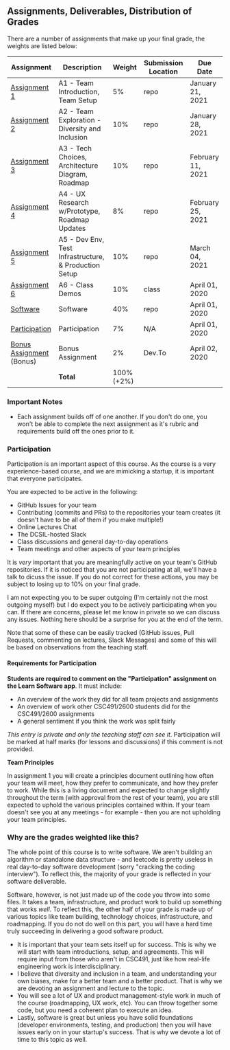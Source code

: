 Assignments, Deliverables, Distribution of Grades
---

There are a number of assignments that make up your final grade, the weights are listed below:

<!-- OVERVIEW START -->


| Assignment | Description | Weight | Submission Location | Due Date |
| --- | --- | --- | --- | --- |
| [Assignment 1](../assignments/a1.md)  | A1 - Team Introduction, Team Setup | 5% | repo | January 21, 2021 |
| [Assignment 2](../assignments/a2.md)  | A2 - Team Exploration - Diversity and Inclusion | 10% | repo | January 28, 2021 |
| [Assignment 3](../assignments/a3.md)  | A3 - Tech Choices, Architecture Diagram, Roadmap | 10% | repo | February 11, 2021 |
| [Assignment 4](../assignments/a4.md)  | A4 - UX Research w/Prototype, Roadmap Updates | 8% | repo | February 25, 2021 |
| [Assignment 5](../assignments/a5.md)  | A5 - Dev Env, Test Infrastructure, & Production Setup | 10% | repo | March 04, 2021 |
| [Assignment 6](../assignments/a6.md)  | A6 - Class Demos | 10% | class | April 01, 2020 |
| [Software](../assignments/a7.md)  | Software | 40% | repo | April 01, 2020 |
| [Participation](../assignments/README.md)  | Participation | 7% | N/A | April 01, 2020 |
| [Bonus Assignment](../assignments/bonus.md) (Bonus) | Bonus Assignment | 2% | Dev.To | April 02, 2020 |
| | **Total** | 100% (+2%) | | |

<!-- OVERVIEW END -->

### Important Notes

- Each assignment builds off of one another. If you don't do one, you won't be able to complete the next assignment as it's rubric and requirements build off the ones prior to it.

### Participation

Participation is an important aspect of this course. As the course is a very experience-based course, and we are mimicking a startup, it is important that everyone participates.

You are expected to be active in the following:

- GitHub Issues for your team
- Contributing (commits and PRs) to the repositories your team creates (it doesn't have to be all of them if you make multiple!)
- Online Lectures Chat
- The DCSIL-hosted Slack
- Class discussions and general day-to-day operations
- Team meetings and other aspects of your team principles

It is _very_ important that you are meaningfully active on your team's GitHub repositories. If it is noticed that you are not participating at all, we'll have a talk to dicuss the issue. If you do not correct for these actions, you may be subject to losing up to 10% on your final grade.

I am not expecting you to be super outgoing (I'm certainly not the most outgoing myself) but I do expect you to be actively participating when you can. If there are concerns, please let me know in private so we can discuss any issues. Nothing here should be a surprise for you at the end of the term.

Note that some of these can be easily tracked (GitHub issues, Pull Requests, commenting on lectures, Slack Messages) and some of this will be based on observations from the teaching staff.

#### Requirements for Participation

**Students are required to comment on the "Participation" assignment on the Learn Software app**. It must include:
- An overview of the work they did for all team projects and assignments
- An overview of work other CSC491/2600 students did for the CSC491/2600 assignments
- A general sentiment if you think the work was split fairly

_This entry is private and only the teaching staff can see it_. Participation will be marked at half marks (for lessons and discussions) if this comment is not provided.

**Team Principles**

In assignment 1 you will create a principles document outlining how often your team will meet, how they prefer to communicate, and how they prefer to work. While this is a living document and expected to change slightly throughout the term (with approval from the rest of your team), you are still expected to uphold the various principles contained within. If your team doesn't see you at any meetings - for example - then you are not upholding your team principles.

### Why are the grades weighted like this?

The whole point of this course is to write software. We aren't building an algorithm or standalone data structure - and leetcode is pretty useless in real day-to-day software development (sorry "cracking the coding interview"). To reflect this, the majority of your grade is reflected in your software deliverable.

Software, however, is not just made up of the code you throw into some files. It takes a team, infrastructure, and product work to build up something that works _well_. To reflect this, the other half of your grade is made up of various topics like team building, technology choices, infrastructure, and roadmapping. If you do not do well on this part, you will have a hard time truly succeeding in delivering a good software product.

- It is important that your team sets itself up for success. This is why we will start with team introductions, setup, and agreements. This will require input from those who aren't in CSC491, just like how real-life engineering work is interdisciplinary.
- I believe that diversity and inclusion in a team, and understanding your own biases, make for a better team and a better product. That is why we are devoting an assignment and lecture to the topic.
- You will see a lot of UX and product management-style work in much of the course (roadmapping, UX work, etc). You can throw together some code, but you need a coherent plan to execute an idea.
- Lastly, software is great but unless you have solid foundations (developer environments, testing, and production) then you will have issues early on in your startup's success. That is why we devote a lot of time to this topic as well.
